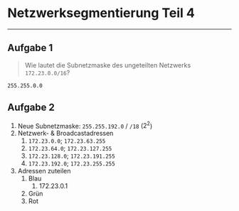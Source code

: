 # Netzwerksegmentierung Teil 4
___
## Aufgabe 1
> Wie lautet die Subnetzmaske des ungeteilten Netzwerks `172.23.0.0/16`?

`255.255.0.0`

## Aufgabe 2
1. Neue Subnetzmaske: `255.255.192.0` / `/18` ($2^2$)
2. Netzwerk- & Broadcastadressen
	1. `172.23.0.0`; `172.23.63.255`
	2. `172.23.64.0`; `172.23.127.255`
	3. `172.23.128.0`; `172.23.191.255`
	4. `172.23.192.0`; `172.23.255.255`
3. Adressen zuteilen
	1. Blau
		1. 172.23.0.1
	2. Grün
	3. Rot